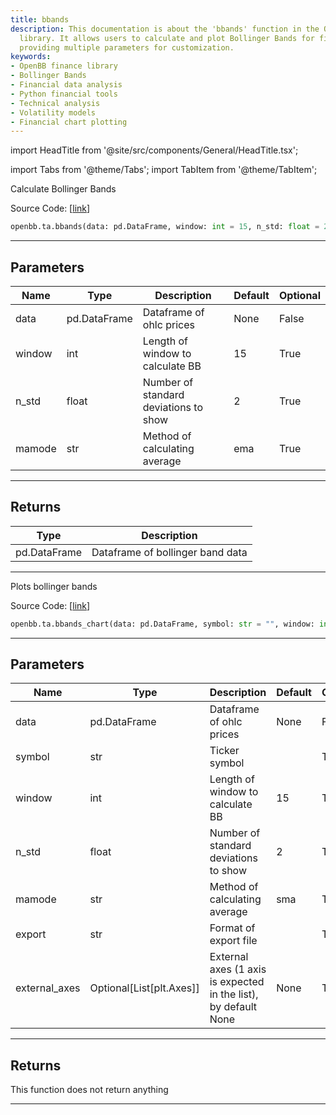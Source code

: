 ```yaml
---
title: bbands
description: This documentation is about the 'bbands' function in the OpenBB finance
  library. It allows users to calculate and plot Bollinger Bands for financial data,
  providing multiple parameters for customization.
keywords:
- OpenBB finance library
- Bollinger Bands
- Financial data analysis
- Python financial tools
- Technical analysis
- Volatility models
- Financial chart plotting
---
```


import HeadTitle from '@site/src/components/General/HeadTitle.tsx';

<HeadTitle title="bbands - Ta - Reference | OpenBB SDK Docs" />

import Tabs from '@theme/Tabs';
import TabItem from '@theme/TabItem';

<Tabs>
<TabItem value="model" label="Model" default>

Calculate Bollinger Bands

Source Code: [[link](https://github.com/OpenBB-finance/OpenBBTerminal/tree/main/openbb_terminal/common/technical_analysis/volatility_model.py#L18)]

```python
openbb.ta.bbands(data: pd.DataFrame, window: int = 15, n_std: float = 2, mamode: str = "ema")
```

---

## Parameters

| Name | Type | Description | Default | Optional |
| ---- | ---- | ----------- | ------- | -------- |
| data | pd.DataFrame | Dataframe of ohlc prices | None | False |
| window | int | Length of window to calculate BB | 15 | True |
| n_std | float | Number of standard deviations to show | 2 | True |
| mamode | str | Method of calculating average | ema | True |


---

## Returns

| Type | Description |
| ---- | ----------- |
| pd.DataFrame | Dataframe of bollinger band data |
---

</TabItem>
<TabItem value="view" label="Chart">

Plots bollinger bands

Source Code: [[link](https://github.com/OpenBB-finance/OpenBBTerminal/tree/main/openbb_terminal/common/technical_analysis/volatility_view.py#L27)]

```python
openbb.ta.bbands_chart(data: pd.DataFrame, symbol: str = "", window: int = 15, n_std: float = 2, mamode: str = "sma", export: str = "", external_axes: Optional[List[matplotlib.axes._axes.Axes]] = None)
```

---

## Parameters

| Name | Type | Description | Default | Optional |
| ---- | ---- | ----------- | ------- | -------- |
| data | pd.DataFrame | Dataframe of ohlc prices | None | False |
| symbol | str | Ticker symbol |  | True |
| window | int | Length of window to calculate BB | 15 | True |
| n_std | float | Number of standard deviations to show | 2 | True |
| mamode | str | Method of calculating average | sma | True |
| export | str | Format of export file |  | True |
| external_axes | Optional[List[plt.Axes]] | External axes (1 axis is expected in the list), by default None | None | True |


---

## Returns

This function does not return anything

---

</TabItem>
</Tabs>
